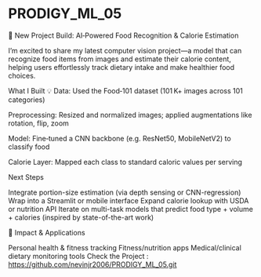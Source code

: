 # PRODIGY_ML_05
🚀 New Project Build: AI‑Powered Food Recognition & Calorie Estimation

I’m excited to share my latest computer vision project—a model that can recognize food items from images and estimate their calorie content, helping users effortlessly track dietary intake and make healthier food choices.

What I Built 💡
Data: Used the Food‑101 dataset (101 K+ images across 101 categories)

Preprocessing: Resized and normalized images; applied augmentations like rotation, flip, zoom

Model: Fine‑tuned a CNN backbone (e.g. ResNet50, MobileNetV2) to classify food

Calorie Layer: Mapped each class to standard caloric values per serving

Next Steps

Integrate portion-size estimation (via depth sensing or CNN-regression)
Wrap into a Streamlit or mobile interface
Expand calorie lookup with USDA or nutrition API
Iterate on multi-task models that predict food type + volume + calories (inspired by state-of-the-art work)

🎯 Impact & Applications

Personal health & fitness tracking
Fitness/nutrition apps
Medical/clinical dietary monitoring tools
Check the Project : https://github.com/nevinjr2006/PRODIGY_ML_05.git
